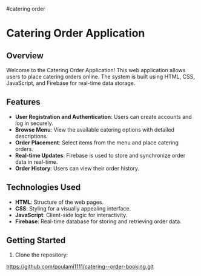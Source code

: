 #catering order
# Catering Order Application

## Overview

Welcome to the Catering Order Application! This web application allows users to place catering orders online. The system is built using HTML, CSS, JavaScript, and Firebase for real-time data storage.

## Features

- **User Registration and Authentication**: Users can create accounts and log in securely.
- **Browse Menu**: View the available catering options with detailed descriptions.
- **Order Placement**: Select items from the menu and place catering orders.
- **Real-time Updates**: Firebase is used to store and synchronize order data in real-time.
- **Order History**: Users can view their order history.

## Technologies Used

- **HTML**: Structure of the web pages.
- **CSS**: Styling for a visually appealing interface.
- **JavaScript**: Client-side logic for interactivity.
- **Firebase**: Real-time database for storing and retrieving order data.

## Getting Started

1. Clone the repository:

  https://github.com/poulami1111/catering--order-booking.git
